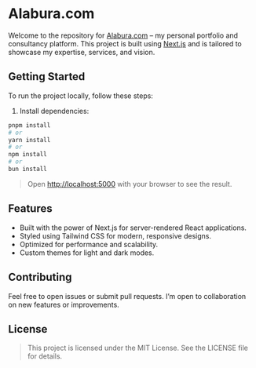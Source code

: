 # Alabura.com

Welcome to the repository for [Alabura.com](https://alabura.com) – my personal portfolio and consultancy platform. This project is built using [Next.js](https://nextjs.org) and is tailored to showcase my expertise, services, and vision.

## Getting Started

To run the project locally, follow these steps:

1. Install dependencies:

```bash
pnpm install
# or
yarn install
# or
npm install
# or
bun install
```

> Open [http://localhost:5000](http://localhost:5000) with your browser to see the result.

## Features

- Built with the power of Next.js for server-rendered React applications.
- Styled using Tailwind CSS for modern, responsive designs.
- Optimized for performance and scalability.
- Custom themes for light and dark modes.

## Contributing

Feel free to open issues or submit pull requests. I’m open to collaboration on new features or improvements.

## License

> This project is licensed under the MIT License. See the LICENSE file for details.
